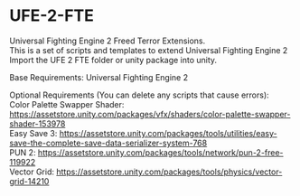 # UFE-2-FTE
Universal Fighting Engine 2 Freed Terror Extensions.<br>
This is a set of scripts and templates to extend Universal Fighting Engine 2<br>
Import the UFE 2 FTE folder or unity package into unity.<br>

Base Requirements: Universal Fighting Engine 2<br>

Optional Requirements (You can delete any scripts that cause errors):<br>
Color Palette Swapper Shader: https://assetstore.unity.com/packages/vfx/shaders/color-palette-swapper-shader-153978<br>
Easy Save 3: https://assetstore.unity.com/packages/tools/utilities/easy-save-the-complete-save-data-serializer-system-768<br>
PUN 2: https://assetstore.unity.com/packages/tools/network/pun-2-free-119922<br>
Vector Grid: https://assetstore.unity.com/packages/tools/physics/vector-grid-14210<br>
